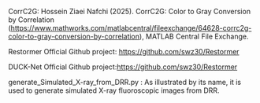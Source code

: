 CorrC2G: Hossein Ziaei Nafchi (2025). CorrC2G: Color to Gray Conversion by Correlation (https://www.mathworks.com/matlabcentral/fileexchange/64628-corrc2g-color-to-gray-conversion-by-correlation), MATLAB Central File Exchange.

Restormer Official Github project: https://github.com/swz30/Restormer

DUCK-Net Official Github project:https://github.com/swz30/Restormer

generate_Simulated_X-ray_from_DRR.py : As illustrated by its name, it is used to generate simulated X-ray fluoroscopic images from DRR.


